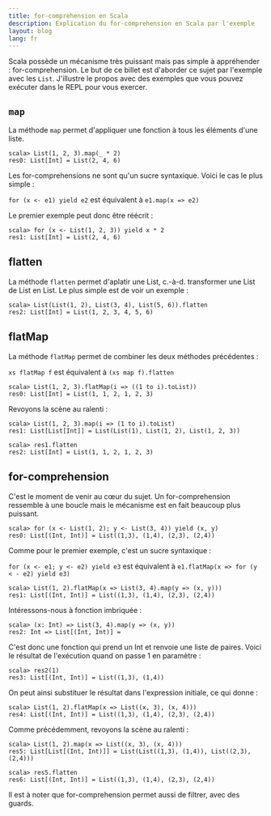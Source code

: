 ```yaml
---
title: for-comprehension en Scala 
description: Explication du for-comprehension en Scala par l'exemple
layout: blog
lang: fr
---
```

Scala possède un mécanisme très puissant mais pas simple à appréhender : for-comprehension. Le but
de ce billet est d'aborder ce sujet par l'exemple avec les `List`. J'illustre le propos avec des
exemples que vous pouvez exécuter dans le REPL pour vous exercer.

## `map`

La méthode `map` permet d'appliquer une fonction à tous les éléments d'une liste.

```
scala> List(1, 2, 3).map(_ * 2)
res0: List[Int] = List(2, 4, 6)
```

Les for-comprehensions ne sont qu'un sucre syntaxique. Voici le cas le plus simple :

`for (x <- e1) yield e2` est équivalent à `e1.map(x => e2)`

Le premier exemple peut donc être réécrit :

```
scala> for (x <- List(1, 2, 3)) yield x * 2
res1: List[Int] = List(2, 4, 6)
```

## flatten

La méthode `flatten` permet d'aplatir une List, c.-à-d. transformer une List de List en List. Le
plus simple est de voir un exemple :

```
scala> List(List(1, 2), List(3, 4), List(5, 6)).flatten
res2: List[Int] = List(1, 2, 3, 4, 5, 6)
```

## flatMap

La méthode `flatMap` permet de combiner les deux méthodes précédentes :

`xs flatMap f` est équivalent à `(xs map f).flatten`

```
scala> List(1, 2, 3).flatMap(i => ((1 to i).toList))
res0: List[Int] = List(1, 1, 2, 1, 2, 3)
```

Revoyons la scène au ralenti :

```
scala> List(1, 2, 3).map(i => (1 to i).toList)
res1: List[List[Int]] = List(List(1), List(1, 2), List(1, 2, 3))

scala> res1.flatten
res2: List[Int] = List(1, 1, 2, 1, 2, 3)
```

## for-comprehension

C'est le moment de venir au cœur du sujet. Un for-comprehension ressemble à une boucle mais le
mécanisme est en fait beaucoup plus puissant.

```
scala> for (x <- List(1, 2); y <- List(3, 4)) yield (x, y)
res0: List[(Int, Int)] = List((1,3), (1,4), (2,3), (2,4))
```

Comme pour le premier exemple, c'est un sucre syntaxique :

`for (x <- e1; y <- e2) yield e3` est équivalent à `e1.flatMap(x => for (y < - e2) yield e3)`

```
scala> List(1, 2).flatMap(x => List(3, 4).map(y => (x, y)))
res1: List[(Int, Int)] = List((1,3), (1,4), (2,3), (2,4))
```

Intéressons-nous à fonction imbriquée :

```
scala> (x: Int) => List(3, 4).map(y => (x, y))
res2: Int => List[(Int, Int)] = 
```

C'est donc une fonction qui prend un Int et renvoie une liste de paires. Voici le résultat de
l'exécution quand on passe 1 en paramètre :

```
scala> res2(1)
res3: List[(Int, Int)] = List((1,3), (1,4))
```

On peut ainsi substituer le résultat dans l'expression initiale, ce qui donne :

```
scala> List(1, 2).flatMap(x => List((x, 3), (x, 4)))
res4: List[(Int, Int)] = List((1,3), (1,4), (2,3), (2,4))
```

Comme précédemment, revoyons la scène au ralenti :

```
scala> List(1, 2).map(x => List((x, 3), (x, 4)))
res5: List[List[(Int, Int)]] = List(List((1,3), (1,4)), List((2,3), (2,4)))
```

```
scala> res5.flatten
res6: List[(Int, Int)] = List((1,3), (1,4), (2,3), (2,4))
```

Il est à noter que for-comprehension permet aussi de filtrer, avec des guards.
